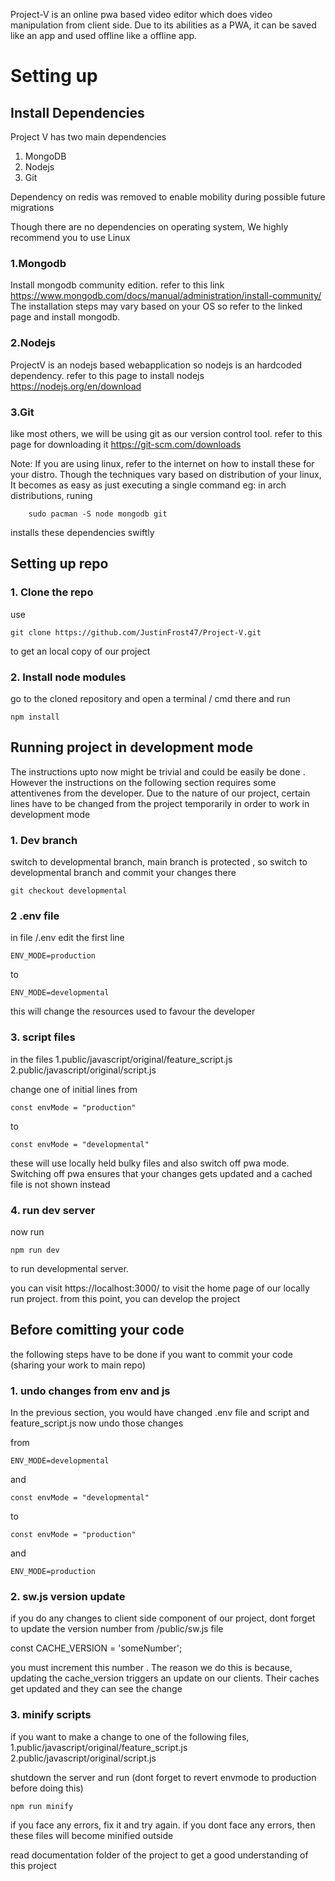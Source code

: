 Project-V is an online pwa based video editor which does video manipulation from client side. Due to its abilities as a PWA, it can be saved like an app and used offline like a  offline app.

# Setting up

## Install Dependencies

Project V has two main dependencies
1. MongoDB
2. Nodejs
3. Git

Dependency on redis was removed to enable mobility during possible future migrations

Though there are no dependencies on operating system, We highly recommend you to use Linux

### 1.Mongodb
Install mongodb community edition.  refer to this link https://www.mongodb.com/docs/manual/administration/install-community/
The installation steps may vary based on your OS so refer to the linked page and install mongodb. 

### 2.Nodejs 
ProjectV is an nodejs based webapplication so nodejs is an hardcoded dependency.
refer to this page to install nodejs https://nodejs.org/en/download



### 3.Git
like most others, we will be using git as our version control tool. 
refer to this page for downloading it https://git-scm.com/downloads

Note: If you are using linux, refer to the internet on how to install these for your distro. Though the techniques vary based on distribution of your linux, It becomes as easy as just executing a single command
eg: in arch distributions, runing
		
		sudo pacman -S node mongodb git
installs these dependencies swiftly


## Setting up repo

### 1. Clone the repo
use

	git clone https://github.com/JustinFrost47/Project-V.git

to get an local copy of  our project

### 2. Install node modules

go to the cloned repository  and open a terminal / cmd there and run 

	npm install


## Running project in development mode

The instructions upto now might be trivial and could be easily be done . However the instructions on the following section requires some attentivenes from the developer. Due to the nature of our project, certain lines have to be changed from the project temporarily in order to work in development mode

### 1. Dev branch
switch to developmental branch, main branch is protected , so switch to developmental branch and commit your changes there

	git checkout developmental

### 2 .env file
in file /.env  edit the first line

	ENV_MODE=production

to

	ENV_MODE=developmental

this will change the resources used to favour the developer

### 3. script files

in the files
	1.public/javascript/original/feature_script.js
	2.public/javascript/original/script.js

change one of initial lines from 

	const envMode = "production"
to

	const envMode = "developmental"

these will use locally held bulky files and also switch off pwa mode. Switching off pwa ensures that your changes gets updated and a cached file is not shown instead


### 4. run dev server

now run 

	npm run dev

to run developmental server. 

you can visit https://localhost:3000/ to visit the home page of our locally run project.
from this point, you can develop the project 


## Before comitting your code

the following steps have to be done if you want to commit  your code (sharing your work to main repo)

### 1. undo changes from env and js

In the previous section, you would have changed .env file and script and feature_script.js
now undo those changes 

 from 
	
	ENV_MODE=developmental

and

	const envMode = "developmental"
to

	const envMode = "production"
	
and 
	
	ENV_MODE=production


### 2. sw.js version update

if you do any changes to  client side component of our project, dont forget to update the version number from  /public/sw.js file

const CACHE_VERSION = 'someNumber';

you must  increment this number . 
The reason we do this is because, updating the cache_version triggers an update on our clients. Their caches get updated and they can  see the change 

### 3. minify scripts

if you want to make a change to one of the following files, 
	1.public/javascript/original/feature_script.js
	2.public/javascript/original/script.js

shutdown  the server and run  (dont forget to revert envmode to production before doing this)

	npm run minify
	
if you face any errors, fix it and try again. if you dont face any errors, then these files will become minified outside

read documentation folder of the project to get a good understanding of this project

